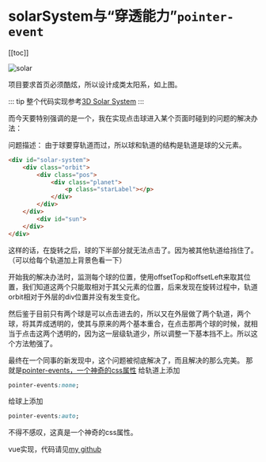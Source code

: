 # solarSystem与“穿透能力”`pointer-event`
<tag-part tagName="css"/><tag-part tagName="vue"/>

[[toc]]

![solar](../images/solar.png)
<!-- ![solar.png](https://i.loli.net/2018/07/26/5b59c5192a891.png) -->

项目要求首页必须酷炫，所以设计成类太阳系，如上图。

::: tip
整个代码实现参考[3D Solar System](http://www.jq22.com/code582)
:::

而今天要特别强调的是一个，我在实现点击球进入某个页面时碰到的问题的解决办法：

问题描述：
由于球要穿轨道而过，所以球和轨道的结构是轨道是球的父元素。
```html
<div id="solar-system">
    <div class="orbit">
        <div class="pos">
            <div class="planet">
                <p class="starLabel"></p>
            </div>
        </div>
    </div>
        <div id="sun">
    </div>
</div>
```
这样的话，在旋转之后，球的下半部分就无法点击了。因为被其他轨道给挡住了。（可以给每个轨道加上背景色看一下）

开始我的解决办法时，监测每个球的位置，使用offsetTop和offsetLeft来取其位置，我们知道这两个只能取相对于其父元素的位置，后来发现在旋转过程中，轨道orbit相对于外层的div位置并没有发生变化。

然后鉴于目前只有两个球是可以点击进去的，所以又在外层做了两个轨道，两个球，将其弄成透明的，使其与原来的两个基本重合，在点击那两个球的时候，就相当于点击这两个透明的，因为这一层级轨道少，所以调整一下基本挡不上。所以这个方法勉强了。

最终在一个同事的新发现中，这个问题被彻底解决了，而且解决的那么完美。
那就是[pointer-events，一个神奇的css属性](https://baijiahao.baidu.com/s?id=1563146573631334&wfr=spider&for=pc)
给轨道上添加
```css
pointer-events:none;
```
给球上添加
```css
pointer-events:auto;
```
不得不感叹，这真是一个神奇的css属性。

vue实现，代码请见[my github](https://github.com/arieltlm/vue-test/tree/master/vue-small-project/solarSystem)

